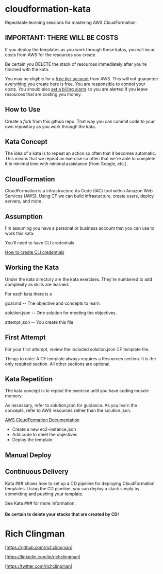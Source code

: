 # cloudformation-kata
Repeatable learning sessions for mastering AWS CloudFormation.

## IMPORTANT: THERE WILL BE COSTS
If you deploy the templates as you work through these katas,
you will incur costs from AWS for the resources you create.

Be certain you DELETE the stack of resources immediately
after you're finished with the kata.

You may be eligible for a 
[free tier account](https://aws.amazon.com/free/)
from AWS.
This will not guarantee everything you create here is free.
You are responsible to control your costs.
You should also 
[set a billing alarm](https://docs.aws.amazon.com/AmazonCloudWatch/latest/monitoring/monitor_estimated_charges_with_cloudwatch.html)
so you are alerted if you leave resources that are
costing you money.

## How to Use
Create a *fork* from this github repo.
That way you can commit code to your own repository
as you work through the kata.

## Kata Concept
The idea of a kata is to repeat an action so often that it becomes automatic. 
This means that we repeat an exercise so often that we're able to complete it 
in minimal time with minimal assistance (from Google, etc.).

## CloudFormation
CloudFormation is a Infrastructure As Code (IAC) tool within Amazon Web Services (AWS).
Using CF we can build infrastucture, create users, deploy servers, and more.

## Assumption
I'm assuming you have a personal or business account
that you can use to work this kata.


You'll need to have CLI credentials.

[How to create CLI credentials](https://docs.aws.amazon.com/cli/latest/userguide/cli-chap-getting-started.html)

## Working the Kata
Under the kata directory are the kata exercises.
They're numbered to add complexity as skills are learned.

For each kata there is a 

goal.md -- The objective and concepts to learn.

solution.json -- One solution for meeting the objectives.

attempt.json -- You create this file

## First Attempt
For your first attempt, review the included solution.json CF template file.

Things to note: A CF template always requires a Resources section.
It is the only required section. 
All other sections are optional.

## Kata Repetition
The kata concept is to repeat the exercise until you have coding muscle memory.

As necessary, refer to solution.json for guidance. 
As you learn the concepts, refer to AWS resources rather than the solution.json.

[AWS CloudFormation Documentation](https://docs.aws.amazon.com/AWSCloudFormation/latest/UserGuide/Welcome.html)

* Create a new ec2-instance.json
* Add code to meet the objectives
* Deploy the template

## Manual Deploy 


## Continuous Delivery
Kata ### shows how to set up a CD pipeline
for deploying CloudFormation templates.
Using the CD pipeline, you can deploy a stack simply
by committing and pushing your template.

See Kata ### for more information.

#### Be certain to delete your stacks that are created by CD!

# Rich Clingman
[https://github.com/richclingman]

[https://linkedin.com/in/richclingman]

[https://twitter.com/richclingman]
